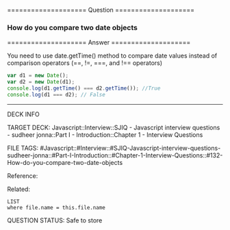 ==================== Question ====================  

### How do you compare two date objects  

==================== Answer ====================  

You need to use date.getTime() method to compare date values instead of
comparison operators (==, !=, ===, and !== operators)

```javascript
var d1 = new Date();
var d2 = new Date(d1);
console.log(d1.getTime() === d2.getTime()); //True
console.log(d1 === d2); // False
```

---

DECK INFO

TARGET DECK: Javascript::Interview::SJIQ - Javascript interview questions -
sudheer jonna::Part I - Introduction::Chapter 1 - Interview Questions

FILE TAGS:
#Javascript::#Interview::#SJIQ-Javascript-interview-questions-sudheer-jonna::#Part-I-Introduction::#Chapter-1-Interview-Questions::#132-How-do-you-compare-two-date-objects

Reference:

Related:

```dataview
LIST
where file.name = this.file.name
```

QUESTION STATUS: Safe to store

